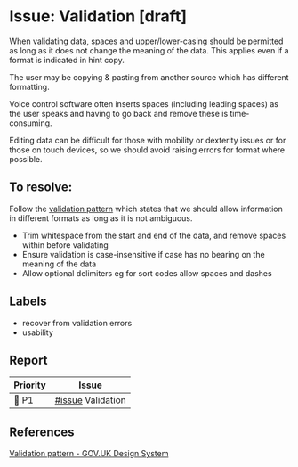 # Issue: Validation [draft]

When validating data, spaces and upper/lower-casing should be permitted as long as it does not change the meaning of the data. This applies even if a format is indicated in hint copy.

The user may be copying & pasting from another source which has different formatting.

Voice control software often inserts spaces (including leading spaces) as the user speaks and having to go back and remove these is time-consuming.

Editing data can be difficult for those with mobility or dexterity issues or for those on touch devices, so we should avoid raising errors for format where possible.

## To resolve:
Follow the [validation pattern](https://design-system.service.gov.uk/patterns/validation/) which states that we should allow information in different formats as long as it is not ambiguous.

- Trim whitespace from the start and end of the data, and remove spaces within before validating
- Ensure validation is case-insensitive if case has no bearing on the meaning of the data
- Allow optional delimiters eg for sort codes allow spaces and dashes

## Labels

- recover from validation errors
- usability


## Report

| Priority | Issue |
|----------|-------|
| 🔴 P1    | [#issue]() Validation |


## References

[Validation pattern - GOV.UK Design System](https://design-system.service.gov.uk/patterns/validation/)
